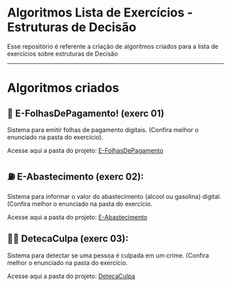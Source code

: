 # Algoritmos Lista de Exercícios - Estruturas de Decisão

Esse repositório é referente a criação de algoritmos criados para a lista de exercícios sobre estruturas de Decisão

---
# Algoritmos criados

## 📃 E-FolhasDePagamento! (exerc 01)

Sistema para emitir folhas de pagamento digitais.  (Confira melhor o enunciado na pasta do exercício).

Acesse aqui a pasta do projeto: [E-FolhasDePagamento](https://github.com/joaocruzzup/exerc-aula09/tree/main/src/ex01)

## ⛽ E-Abastecimento (exerc 02): 

Sistema para informar o valor do abastecimento (alcool ou gasolina) digital. (Confira melhor o enunciado na pasta do exercício.

Acesse aqui a pasta do projeto: [E-Abastecimento](https://github.com/joaocruzzup/exerc-aula09/tree/main/src/ex02)

## 🕵️‍♀️ DetecaCulpa (exerc 03):

Sistema para detectar se uma pessoa é culpada em um crime. (Confira melhor o enunciado na pasta do exercício.

Acesse aqui a pasta do projeto: [DetecaCulpa](https://github.com/joaocruzzup/exerc-aula09/tree/main/src/ex03)
